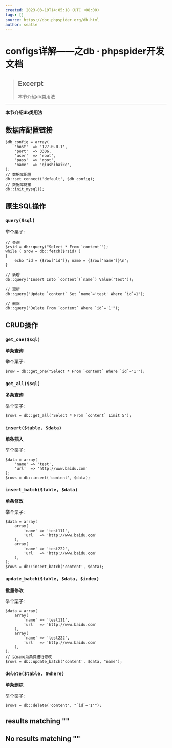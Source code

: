 ```yaml
---
created: 2023-03-19T14:05:18 (UTC +08:00)
tags: []
source: https://doc.phpspider.org/db.html
author: seatle
---
```


# configs详解——之db · phpspider开发文档

> ## Excerpt
> 本节介绍db类用法

---
**本节介绍db类用法**

## 数据库配置链接

```
$db_config = array(
    'host'  => '127.0.0.1',
    'port'  => 3306,
    'user'  => 'root',
    'pass'  => 'root',
    'name'  => 'qiushibaike',
);
// 数据库配置
db::set_connect('default', $db_config);
// 数据库链接
db::init_mysql();
```

## 原生SQL操作

### `query($sql)`

举个栗子:

```
// 查询
$rsid = db::query("Select * From `content`");
while ( $row = db::fetch($rsid) )
{
    echo "id = {$row['id']}; name = {$row['name']}\n";
}

// 新增
db::query("Insert Into `content`(`name`) Value('test'));

// 更新
db::query("Update `content` Set `name`='test' Where `id`=1");

// 删除
db::query("Delete From `content` Where `id`='1'");
```

## CRUD操作

### `get_one($sql)`

**单条查询**

举个栗子:

```
$row = db::get_one("Select * From `content` Where `id`='1'");
```

### `get_all($sql)`

**多条查询**

举个栗子:

```
$rows = db::get_all("Select * From `content` Limit 5");
```

### `insert($table, $data)`

**单条插入**

举个栗子:

```
$data = array(
    'name' => 'test',
    'url'  => 'http://www.baidu.com'
);
$rows = db::insert('content', $data);
```

### `insert_batch($table, $data)`

**单条修改**

举个栗子:

```
$data = array(
    array(
        'name' => 'test111',
        'url'  => 'http://www.baidu.com'
    ),
    array(
        'name' => 'test222',
        'url'  => 'http://www.baidu.com'
    ),
);
$rows = db::insert_batch('content', $data);
```

### `update_batch($table, $data, $index)`

**批量修改**

举个栗子:

```
$data = array(
    array(
        'name' => 'test111',
        'url'  => 'http://www.baidu.com'
    ),
    array(
        'name' => 'test222',
        'url'  => 'http://www.baidu.com'
    ),
);
// 以name为条件进行修改
$rows = db::update_batch('content', $data, "name");
```

### `delete($table, $where)`

**单条删除**

举个栗子:

```
$rows = db::delete('content', "`id`='1'");
```

## results matching ""

## No results matching ""
